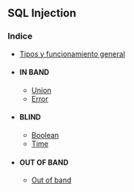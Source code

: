 ## SQL Injection

### Indice
- [Tipos y funcionamiento general](#como)
- #### IN BAND
  *   [Union](#union)
  *   [Error](#error)
- #### BLIND
  *   [Boolean](#boolean)
  *   [Time](#tine)
- #### OUT OF BAND
  *   [Out of band](#out)
